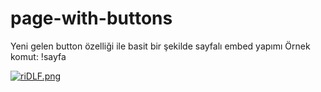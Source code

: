 # page-with-buttons
Yeni gelen button özelliği ile basit bir şekilde sayfalı embed yapımı
Örnek komut: !sayfa


<a href="https://im.ge/i/riDLF"><img src="https://s1.im.ge/2021/06/26/riDLF.png" alt="riDLF.png" border="0"></a>

